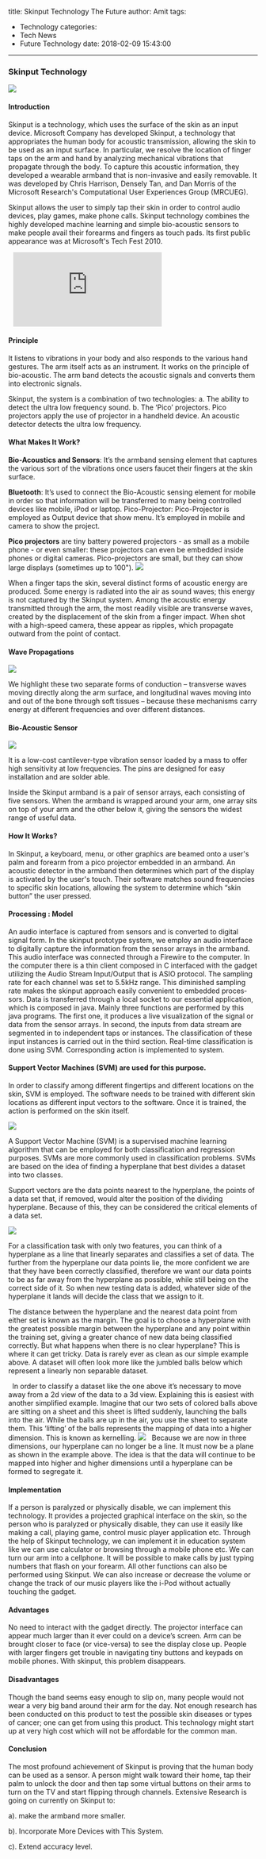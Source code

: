 title: Skinput Technology The Future
author: Amit
tags:
  - Technology
categories:
  - Tech News
  - Future Technology
date: 2018-02-09 15:43:00
---

### Skinput Technology
![](https://upload.wikimedia.org/wikipedia/en/a/ae/Skinput_arm_buttons.JPG)
     
#### Introduction
    

Skinput is a technology, which uses the surface of the skin as an input device. Microsoft Company has developed Skinput, a technology that appropriates the human body for acoustic transmission, allowing the skin to be used as an input surface. In particular, we resolve the location of finger taps on the arm and hand by analyzing mechanical vibrations that propagate through the body. To capture this acoustic information, they developed a wearable armband that is non-invasive and easily removable. It was developed by Chris Harrison, Densely Tan, and Dan Morris of the Microsoft Research's Computational User Experiences Group (MRCUEG). 

Skinput allows the user to simply tap their skin in order to control audio devices, play games, make phone calls.
Skinput technology combines the highly developed machine learning and simple bio-acoustic sensors to make people avail their forearms and fingers as touch pads.
Its first public appearance was at Microsoft's Tech Fest 2010.
<style>
@media (max-width: 767px) {
  .temp{
    width: 300px;
    height:500px;
  }
}

@media (min-width:px) {
  .temp{
   width: 300px;
    height:500px;
  }
}
</style>
<iframe  src="https://www.youtube.com/embed/Pz17lbjOFn8" frameborder="0" allow="autoplay; encrypted-media" allowfullscreen class="temp" style="margin-left:2%"></iframe>

#### Principle

It listens to vibrations in your body and also responds to the various hand gestures.
The arm itself acts as an instrument.
It works on the principle of bio-acoustic.
The arm band detects the acoustic signals and converts them into electronic signals.



Skinput, the system is a combination of two technologies:
    a. The ability to detect the ultra low frequency sound.
    b. The ‘Pico’ projectors.
Pico projectors apply the use of projector in a handheld device.
An acoustic detector detects the ultra low frequency.


#### What Makes It Work?

__Bio-Acoustics and Sensors__: It’s the armband sensing element that captures the various sort of the vibrations once users faucet their fingers at the skin surface. 

__Bluetooth__: It’s used to connect the Bio-Acoustic sensing element for mobile in order so that information will be transferred to many being controlled devices like mobile, iPod or laptop. 
Pico-Projector: Pico-Projector is employed as Output device that show menu. It’s employed in mobile and camera to show the project.



__Pico projectors__ are tiny battery powered projectors - as small as a mobile phone - or even smaller: these projectors can even be embedded inside phones or digital cameras. Pico-projectors are small, but they can show large displays (sometimes up to 100").
![](https://images.adsttc.com/media/images/59f7/9cf0/b22e/3853/dd00/002a/slideshow/Technology-for-architects-in-2017-.jpg?1509399789)

When a finger taps the skin, several distinct forms of acoustic energy are produced. Some energy is radiated into the air as sound waves; this energy is not captured by the Skinput system. Among the acoustic energy transmitted through the arm, the most readily visible are transverse waves, created by the displacement of the skin from a finger impact. When shot with a high-speed camera, these appear as ripples, which propagate outward from the point of contact.

#### Wave Propagations
 ![](https://image.slidesharecdn.com/yamskin-150317102602-conversion-gate01/95/skinput-technology-10-638.jpg?cb=1426588032)

We highlight these two separate forms of conduction – transverse waves moving directly along the arm surface, and longitudinal waves moving into and out of the bone through soft tissues – because these mechanisms carry energy at different frequencies and over different distances.


#### Bio-Acoustic Sensor
  ![](http://wrtassoc.com/wp-content/uploads/2010/05/Armband.jpg)

It is a low-cost cantilever-type vibration sensor loaded by a mass to offer high sensitivity at low frequencies. The pins are designed for easy installation and are solder able.

 
Inside the Skinput armband is a pair of sensor arrays, each consisting of five sensors. When the armband is wrapped around your arm, one array sits on top of your arm and the other below it, giving the sensors the widest range of useful data.

#### How It Works?


In Skinput, a keyboard, menu, or other graphics are beamed onto a user's palm and forearm from a pico projector embedded in an armband.
An acoustic detector in the armband then determines which part of the display is activated by the user's touch.
Their software matches sound frequencies to specific skin locations, allowing the system to determine which “skin button” the user pressed.



#### Processing : Model

An audio interface is captured from sensors and is converted to digital signal form. In the skinput prototype system, we employ an audio interface to digitally capture the information from the sensor arrays in the armband. This audio interface was connected through a Firewire to the computer. In the computer there is a thin client composed in C interfaced with the gadget utilizing the Audio Stream Input/Output that is ASIO protocol. The sampling rate for each channel was set to 5.5kHz range. This diminished sampling rate makes the skinput approach easily convenient to embedded proces­sors. Data is transferred through a local socket to our essential application, which is composed in java. Mainly three functions are performed by this java programs. The first one, it produces a live visualization of the signal or data from the sensor arrays. In second, the inputs from data stream are segmented in to independent taps or instances. The classification of these input instances is carried out in the third section. Real-time classification is done using SVM.
Corresponding action is implemented to system.

#### Support Vector Machines (SVM) are used for this purpose.

In order to classify among different fingertips and different locations on the skin, SVM is employed.
The software needs to be trained with different skin locations as different input vectors to the software.
Once it is trained, the action is performed on the skin itself.

![](https://www.google.co.in/url?sa=i&rct=j&q=&esrc=s&source=images&cd=&cad=rja&uact=8&ved=2ahUKEwjUooiCm5nZAhUGSY8KHWDHAywQjRx6BAgAEAY&url=https%3A%2F%2Fwww.researchgate.net%2Ffigure%2FHyperplane-blue-line-representation-in-SVM-Red-and-blue-circles-represent-data-points_268232391&psig=AOvVaw0WMB-Qk4tuPHN06UV_aF-w&ust=1518278686355747)

A Support Vector Machine (SVM) is a supervised machine learning algorithm that can be employed for both classification and regression purposes. SVMs are more commonly used in classification problems.
SVMs are based on the idea of finding a hyperplane that best divides a dataset into two classes.

Support vectors are the data points nearest to the hyperplane, the points of a data set that, if removed, would alter the position of the dividing hyperplane.
Because of this, they can be considered the critical elements of a data set.

<img src="https://github.com/Sdev0245/Images/blob/master/t1.png?raw=true" >

For a classification task with only two features, you can think of a hyperplane as a line that linearly separates and classifies a set of data.
The further from the hyperplane our data points lie, the more confident we are that they have been correctly classified, therefore we want our data points to be as far away from the hyperplane as possible, while still being on the correct side of it.
So when new testing data is added, whatever side of the hyperplane it lands will decide the class that we assign to it.

The distance between the hyperplane and the nearest data point from either set is known as the margin. 
The goal is to choose a hyperplane with the greatest possible margin between the hyperplane and any point within the training set, giving a greater chance of new data being classified correctly.
But what happens when there is no clear hyperplane?
This is where it can get tricky. Data is rarely ever as clean as our simple example above. A dataset will often look more like the jumbled balls below which represent a linearly non separable dataset.


 
In order to classify a dataset like the one above it’s necessary to move away from a 2d view of the data to a 3d view. Explaining this is easiest with another simplified example. Imagine that our two sets of colored balls above are sitting on a sheet and this sheet is lifted suddenly, launching the balls into the air. While the balls are up in the air, you use the sheet to separate them. This ‘lifting’ of the balls represents the mapping of data into a higher dimension. This is known as kernelling.
![](https://66.media.tumblr.com/9bffea56372d28d2a30f80557451e824/tumblr_inline_o9aabehtqP1u37g00_540.png)
 
Because we are now in three dimensions, our hyperplane can no longer be a line. It must now be a plane as shown in the example above. The idea is that the data will continue to be mapped into higher and higher dimensions until a hyperplane can be formed to segregate it.



#### Implementation

If a person is paralyzed or physically disable, we can implement this technology. It provides a projected graphical interface on the skin, so the person who is paralyzed or physically disable, they can use it easily like making a call, playing game, control music player application etc.
Through the help of Skinput technology, we can implement it in education system like we can use calculator or browsing through a mobile phone etc.
We can turn our arm into a cellphone.
It will be possible to make calls by just typing numbers that flash on your forearm.
All other functions can also be performed using Skinput. 
We can also increase or decrease the volume or change the track of our music players like the i-Pod without actually touching the gadget.

#### Advantages

No need to interact with the gadget directly.
The projector interface can appear much larger than it ever could on a device’s screen.
Arm can be brought closer to face (or vice-versa) to see the display close up.
People with larger fingers get trouble in navigating tiny buttons and keypads on mobile phones. With skinput, this problem disappears.

#### Disadvantages

Though the band seems easy enough to slip on, many people would not wear a very big band around their arm for the day.
Not enough research has been conducted on this product to test the possible skin diseases or types of cancer; one can get from using this product.
This technology might start up at very high cost which will not be affordable for the common man.

####  Conclusion

The most profound achievement of Skinput is proving that the human body can be used as a sensor.
A person might walk toward their home, tap their palm to unlock the door and then tap some virtual buttons on their arms to turn on the TV and start flipping through channels.
Extensive Research is going on currently on Skinput to:
       
  a). make the armband more smaller.
       
  b). Incorporate More Devices with This System.
       
  c). Extend accuracy level.